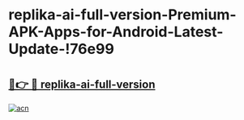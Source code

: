 # replika-ai-full-version-Premium-APK-Apps-for-Android-Latest-Update-!76e99

# <h2><a href="https://ye6knk.esa.edu.pl?title=replika-ai-full-version&ref=76e99">🔗👉 🔴 replika-ai-full-version</a></h2>

[![acn](https://github.com/user-attachments/assets/0f9c940e-d8b0-45ae-aac7-cd30a18b3e1c)](https://ye6knk.esa.edu.pl?title=replika-ai-full-version&ref=76e99)

